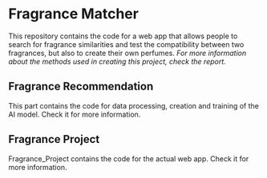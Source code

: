 # Fragrance Matcher  
This repository contains the code for a web app that allows people to search for fragrance similarities and test 
the compatibility between two fragrances, but also to create their own perfumes. <i>For more information about the methods 
used in creating this project, check the report.</i>
<br />
## Fragrance Recommendation 
This part contains the code for data processing, creation and training of the AI model. Check it for more information.
<br />
## Fragrance Project
Fragrance_Project contains the code for the actual web app. Check it for more information.
